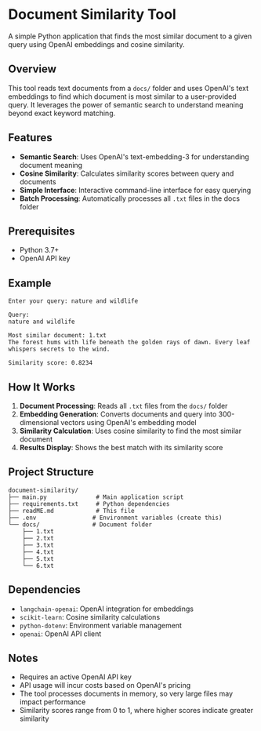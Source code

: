 # Document Similarity Tool

A simple Python application that finds the most similar document to a given query using OpenAI embeddings and cosine similarity.

## Overview

This tool reads text documents from a `docs/` folder and uses OpenAI's text embeddings to find which document is most similar to a user-provided query. It leverages the power of semantic search to understand meaning beyond exact keyword matching.

## Features

- **Semantic Search**: Uses OpenAI's text-embedding-3 for understanding document meaning
- **Cosine Similarity**: Calculates similarity scores between query and documents
- **Simple Interface**: Interactive command-line interface for easy querying
- **Batch Processing**: Automatically processes all `.txt` files in the docs folder

## Prerequisites

- Python 3.7+
- OpenAI API key

## Example

```
Enter your query: nature and wildlife

Query:
nature and wildlife

Most similar document: 1.txt
The forest hums with life beneath the golden rays of dawn. Every leaf whispers secrets to the wind.

Similarity score: 0.8234
```

## How It Works

1. **Document Processing**: Reads all `.txt` files from the `docs/` folder
2. **Embedding Generation**: Converts documents and query into 300-dimensional vectors using OpenAI's embedding model
3. **Similarity Calculation**: Uses cosine similarity to find the most similar document
4. **Results Display**: Shows the best match with its similarity score

## Project Structure

```
document-similarity/
├── main.py              # Main application script
├── requirements.txt     # Python dependencies
├── readME.md            # This file
├── .env                # Environment variables (create this)
└── docs/               # Document folder
    ├── 1.txt
    ├── 2.txt
    ├── 3.txt
    ├── 4.txt
    ├── 5.txt
    └── 6.txt
```

## Dependencies

- `langchain-openai`: OpenAI integration for embeddings
- `scikit-learn`: Cosine similarity calculations
- `python-dotenv`: Environment variable management
- `openai`: OpenAI API client

## Notes

- Requires an active OpenAI API key
- API usage will incur costs based on OpenAI's pricing
- The tool processes documents in memory, so very large files may impact performance
- Similarity scores range from 0 to 1, where higher scores indicate greater similarity